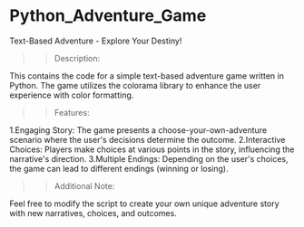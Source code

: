 # Python_Adventure_Game
Text-Based Adventure - Explore Your Destiny! 

>>Description:

  This contains the code for a simple text-based adventure game written in Python.
  The game utilizes the colorama library to enhance the user experience with color formatting.

>>Features:

  1.Engaging Story: The game presents a choose-your-own-adventure scenario where the user's decisions determine the outcome.
  2.Interactive Choices: Players make choices at various points in the story, influencing the narrative's direction.
  3.Multiple Endings: Depending on the user's choices, the game can lead to different endings (winning or losing).


>>Additional Note:

  Feel free to modify the script to create your own unique adventure story with new narratives, choices, and outcomes.
 
